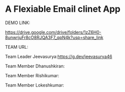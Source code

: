 # A Flexiable Email clinet App
DEMO LINK:

https://drive.google.com/drive/folders/1zZ6H0-8unwrjuFr8cO8RJQA3F7_qpN4k?usp=share_link

TEAM URL:

Team Leader Jeevasurya:https://g.dev/jeevasurya46

Team Member Dhanushkiran:

Team Member Rishikumar:

Team Member Lokeshkumar:
